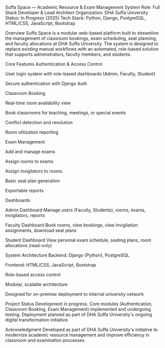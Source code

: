 Suffa Space — Academic Resource & Exam Management System
Role: Full Stack Developer & Lead Architect
Organization: DHA Suffa University
Status: In Progress (2025)
Tech Stack: Python, Django, PostgreSQL, HTML/CSS, JavaScript, Bootstrap

Overview
Suffa Space is a modular web-based platform built to streamline the management of classroom bookings, exam scheduling, seat planning, and faculty allocations at DHA Suffa University. The system is designed to replace existing manual workflows with an automated, role-based solution that supports administrators, faculty members, and students.

Core Features
Authentication & Access Control

User login system with role-based dashboards (Admin, Faculty, Student)

Secure authentication with Django Auth

Classroom Booking

Real-time room availability view

Book classrooms for teaching, meetings, or special events

Conflict detection and resolution

Room utilization reporting

Exam Management

Add and manage exams

Assign rooms to exams

Assign invigilators to rooms

Basic seat plan generation

Exportable reports

Dashboards

Admin Dashboard
Manage users (Faculty, Students), rooms, exams, invigilators, reports

Faculty Dashboard
Book rooms, view bookings, view invigilation assignments, download seat plans

Student Dashboard
View personal exam schedule, seating plans, room allocations (read-only)

System Architecture
Backend: Django (Python), PostgreSQL

Frontend: HTML/CSS, JavaScript, Bootstrap

Role-based access control

Modular, scalable architecture

Designed for on-premise deployment to internal university network

Project Status
Development in progress. Core modules (Authentication, Classroom Booking, Exam Management) implemented and undergoing testing. Deployment planned as part of DHA Suffa University's ongoing digital transformation initiative.

Acknowledgment
Developed as part of DHA Suffa University's initiative to modernize academic resource management and improve efficiency in classroom and examination processes.
